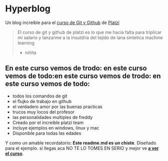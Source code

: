 # Hyperblog

Un blog increíble para el [ curso de Git y Github](https://platzi.com/cursos/git-github/ " curso de Git y Github") de [Platzi](https://platzi.com/ "Platzi")

> El curso de git y github de platzi es lo que me hacia falta para triplicar mi salario y lanzarme a la insutdria del tejido de lana sintetica machine learning
>
> - niñita

## En este curso vemos de trodo: en este curso vemos de todo:en este curso vemos de trodo: en este curso vemos de todo:

- todos los comandos de git
- el flujko de trabajo en github
- el verdadero amor por las buenas practicas
- trucos muy locos del profesor
- las personalidades multiples de freddy
- Creado por el increible platzi team
- incluye ejemplos en windows, linux y mac
- Disponible para todas las edades

Y como un amable recordatorio: **Este readme.md es un chiste**. Diseñado para el ejemplo. si llegas aca NO TE LO TOMES EN SERIO y mejor ve [**a ver el curso**](https://platzi.com/cursos/git-github/ "a ver el curso").
